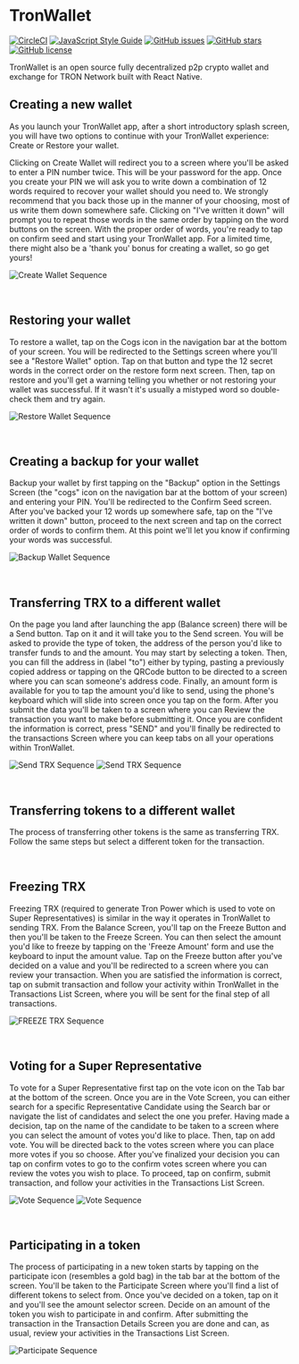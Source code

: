 # TronWallet
[![CircleCI](https://circleci.com/gh/gettyio/tronwallet-mobile/tree/development.svg?style=svg)](https://circleci.com/gh/gettyio/tronwallet-mobile/tree/development)
[![JavaScript Style Guide](https://img.shields.io/badge/code_style-standard-brightgreen.svg)](https://standardjs.com)
[![GitHub issues](https://img.shields.io/github/issues/gettyio/tronwallet-mobile.svg)](https://github.com/gettyio/tronwallet-mobile/issues)
[![GitHub stars](https://img.shields.io/github/stars/gettyio/tronwallet-mobile.svg)](https://github.com/gettyio/tronwallet-mobile/stargazers)
[![GitHub license](https://img.shields.io/github/license/gettyio/tronwallet-mobile.svg)](https://github.com/gettyio/tronwallet-mobile/blob/development/LICENSE)


TronWallet is an open source fully decentralized p2p crypto wallet and exchange for TRON Network built with React Native.

## Creating a new wallet
As you launch your TronWallet app, after a short introductory splash screen, you will have two options to continue with your TronWallet experience: Create or Restore your wallet.

Clicking on Create Wallet will redirect you to a screen where you'll be asked to enter a PIN number twice. This will be your password for the app. Once you create your PIN we will ask you to write down a combination of 12 words required to recover your wallet should you need to. We strongly recommend that you back those up in the manner of your choosing, most of us write them down somewhere safe. Clicking on "I've written it down" will prompt you to repeat those words in the same order by tapping on the word buttons on the screen. With the proper order of words, you're ready to tap on confirm seed and start using your TronWallet app. For a limited time, there might also be a 'thank you' bonus for creating a wallet, so go get yours!


![Create Wallet Sequence](https://trello-attachments.s3.amazonaws.com/5adbc47262eab8642a28a9e7/5b59cdd981a8a5caa20f2d41/9399a76e3595ecbde5ae9b65f96b5fb2/TWCreateWalletSequence.jpg "Create Wallet Sequence")


&nbsp; 
## Restoring your wallet

To restore a wallet, tap on the Cogs icon in the navigation bar at the bottom of your screen. You will be redirected to the Settings screen where you'll see a "Restore Wallet" option. Tap on that button and type the 12 secret words in the correct order on the restore form next screen. Then, tap on restore and you'll get a warning telling you whether or not restoring your wallet was successful. If it wasn't it's usually a mistyped word so double-check them and try again.


![Restore Wallet Sequence](https://trello-attachments.s3.amazonaws.com/5adbc47262eab8642a28a9e7/5b59cdd981a8a5caa20f2d41/181fae79d7bcede278cf5120fd5327a0/TWRestoreWalletSequence.jpg "Restore Wallet Sequence")

&nbsp; 
## Creating a backup for your wallet

Backup your wallet by first tapping on the "Backup" option in the Settings Screen (the "cogs" icon on the navigation bar at the bottom of your screen) and entering your PIN. You'll be redirected to the Confirm Seed screen. After you've backed your 12 words up somewhere safe, tap on the "I've written it down" button, proceed to the next screen and tap on the correct order of words to confirm them. At this point we'll let you know if confirming your words was successful.


![Backup Wallet Sequence](https://trello-attachments.s3.amazonaws.com/5adbc47262eab8642a28a9e7/5b59cdd981a8a5caa20f2d41/61a5a6f843592be86d460dc2fc35ae44/TWBackupWalletSequence.jpg "Backup Wallet Sequence")

&nbsp; 
## Transferring TRX to a different wallet

On the page you land after launching the app (Balance screen) there will be a Send button. Tap on it and it will take you to the Send screen. You will be asked to provide the type of token, the address of the person you'd like to transfer funds to and the amount. You may start by selecting a token. Then, you can fill the address in (label "to") either by typing, pasting a previously copied address or tapping on the QRCode button to be directed to a screen where you can scan someone's address code. Finally, an amount form is available for you to tap the amount you'd like to send, using the phone's keyboard which will slide into screen once you tap on the form. After you submit the data you'll be taken to a screen where you can Review the transaction you want to make before submitting it. Once you are confident the information is correct, press "SEND" and you'll finally be redirected to the transactions Screen where you can keep tabs on all your operations within TronWallet.


![Send TRX Sequence](https://trello-attachments.s3.amazonaws.com/5adbc47262eab8642a28a9e7/5b59cdd981a8a5caa20f2d41/484d96b86f36c1cfffed80a6621321b3/TWSendTRXSequenceA.jpg "Send TRX Sequence")
![Send TRX Sequence](https://trello-attachments.s3.amazonaws.com/5adbc47262eab8642a28a9e7/5b59cdd981a8a5caa20f2d41/a35f3ec7476ca0af1fdc5867b3b5388f/TWSendTRXSequenceB.jpg "Send TRX Sequence")

&nbsp; 
## Transferring tokens to a different wallet

The process of transferring other tokens is the same as transferring TRX. Follow the same steps but select a different token for the transaction.

&nbsp; 
## Freezing TRX

Freezing TRX (required to generate Tron Power which is used to vote on Super Representatives) is similar in the way it operates in TronWallet to sending TRX. From the Balance Screen, you'll tap on the Freeze Button and then you'll be taken to the Freeze Screen. You can then select the amount you'd like to freeze by tapping on the 'Freeze Amount' form and use the keyboard to input the amount value. Tap on the Freeze button after you've decided on a value and you'll be redirected to a screen where you can review your transaction. When you are satisfied the information is correct, tap on submit transaction and follow your activity within TronWallet in the Transactions List Screen, where you will be sent for the final step of all transactions.


![FREEZE TRX Sequence](https://trello-attachments.s3.amazonaws.com/5adbc47262eab8642a28a9e7/5b59cdd981a8a5caa20f2d41/ee2b564429d1dbf0410fbaaede180a23/TWFreezeTRXSequence.jpg "FREEZE TRX Sequence")

&nbsp; 
## Voting for a Super Representative

To vote for a Super Representative first tap on the vote icon on the Tab bar at the bottom of the screen. Once you are in the Vote Screen, you can either search for a specific Representative Candidate using the Search bar or navigate the list of candidates and select the one you prefer. Having made a decision, tap on the name of the candidate to be taken to a screen where you can select the amount of votes you'd like to place. Then, tap on add vote. You will be directed back to the votes screen where you can place more votes if you so choose. After you've finalized your decision you can tap on confirm votes to go to the confirm votes screen where you can review the votes you wish to place. To proceed, tap on confirm, submit transaction, and follow your activities in the Transactions List Screen.


![Vote Sequence](https://trello-attachments.s3.amazonaws.com/5adbc47262eab8642a28a9e7/5b59cdd981a8a5caa20f2d41/86686f246ebfd725049f7675552c9996/TWVoteSR.jpg "Vote Sequence")
![Vote Sequence](https://trello-attachments.s3.amazonaws.com/5adbc47262eab8642a28a9e7/5b59cdd981a8a5caa20f2d41/a35f3ec7476ca0af1fdc5867b3b5388f/TWSendTRXSequenceB.jpg "Vote Sequence")

&nbsp; 
## Participating in a token

The process of participating in a new token starts by tapping on the participate icon (resembles a gold bag) in the tab bar at the bottom of the screen. You'll be taken to the Participate Screen where you'll find a list of different tokens to select from. Once you've decided on a token, tap on it and you'll see the amount selector screen. Decide on an amount of the token you wish to participate in and confirm. After submitting the transaction in the Transaction Details Screen you are done and can, as usual, review your activities in the Transactions List Screen.


![Participate Sequence](https://trello-attachments.s3.amazonaws.com/5adbc47262eab8642a28a9e7/5b59cdd981a8a5caa20f2d41/5ad6927425fb09db5a44a16d3fa14630/TWParticipateSequence.jpg "Participate Sequence")

